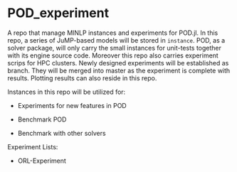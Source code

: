 # POD_experiment

A repo that manage MINLP instances and experiments for POD.jl. In this repo, a series of JuMP-based models will be stored in `instance`.
POD, as a solver package, will only carry the small instances for unit-tests together with its engine source code.
Moreover this repo also carries experiment scrips for HPC clusters. Newly designed experiments will be established as branch. They will be 
merged into master as the experiment is complete with results. Plotting results can also reside in this repo.


Instances in this repo will be utilized for:

* Experiments for new features in POD

* Benchmark POD

* Benchmark with other solvers


Experiment Lists:

* ORL-Experiment


